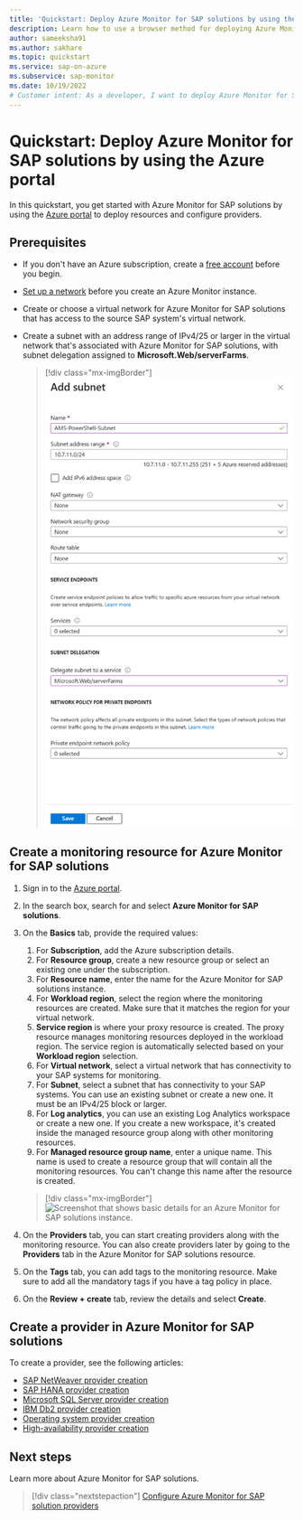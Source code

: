 ```yaml
---
title: 'Quickstart: Deploy Azure Monitor for SAP solutions by using the Azure portal'
description: Learn how to use a browser method for deploying Azure Monitor for SAP solutions.
author: sameeksha91
ms.author: sakhare
ms.topic: quickstart
ms.service: sap-on-azure
ms.subservice: sap-monitor
ms.date: 10/19/2022
# Customer intent: As a developer, I want to deploy Azure Monitor for SAP solutions from the Azure portal so that I can configure providers.
---
```


# Quickstart: Deploy Azure Monitor for SAP solutions by using the Azure portal

In this quickstart, you get started with Azure Monitor for SAP solutions by using the [Azure portal](https://azure.microsoft.com/features/azure-portal) to deploy resources and configure providers.

## Prerequisites

- If you don't have an Azure subscription, create a [free account](https://azure.microsoft.com/free/) before you begin.
- [Set up a network](./set-up-network.md) before you create an Azure Monitor instance.
- Create or choose a virtual network for Azure Monitor for SAP solutions that has access to the source SAP system's virtual network.
- Create a subnet with an address range of IPv4/25 or larger in the virtual network that's associated with Azure Monitor for SAP solutions, with subnet delegation assigned to **Microsoft.Web/serverFarms**.

   > [!div class="mx-imgBorder"]
   > ![Screenshot that shows subnet creation for Azure Monitor for SAP solutions.](./media/quickstart-portal/subnet-creation.png)

## Create a monitoring resource for Azure Monitor for SAP solutions

1. Sign in to the [Azure portal](https://portal.azure.com).

2. In the search box, search for and select **Azure Monitor for SAP solutions**.

3. On the **Basics** tab, provide the required values:

   1. For **Subscription**, add the Azure subscription details.
   2. For **Resource group**, create a new resource group or select an existing one under the subscription.
   3. For **Resource name**, enter the name for the Azure Monitor for SAP solutions instance.
   4. For **Workload region**, select the region where the monitoring resources are created. Make sure that it matches the region for your virtual network.
   5. **Service region** is where your proxy resource is created. The proxy resource manages monitoring resources deployed in the workload region. The service region is automatically selected based on your **Workload region** selection.
   6. For **Virtual network**, select a virtual network that has connectivity to your SAP systems for monitoring.
   7. For **Subnet**, select a subnet that has connectivity to your SAP systems. You can use an existing subnet or create a new one. It must be an IPv4/25 block or larger.
   8. For **Log analytics**, you can use an existing Log Analytics workspace or create a new one. If you create a new workspace, it's created inside the managed resource group along with other monitoring resources.
   9. For **Managed resource group name**, enter a unique name. This name is used to create a resource group that will contain all the monitoring resources. You can't change this name after the resource is created.

   > [!div class="mx-imgBorder"]
   > ![Screenshot that shows basic details for an Azure Monitor for SAP solutions instance.](./media/quickstart-portal/azure-monitor-quickstart-2-new.png)

4. On the **Providers** tab, you can start creating providers along with the monitoring resource. You can also create providers later by going to the **Providers** tab in the Azure Monitor for SAP solutions resource.

5. On the **Tags** tab, you can add tags to the monitoring resource. Make sure to add all the mandatory tags if you have a tag policy in place.

6. On the **Review + create** tab, review the details and select **Create**.

## Create a provider in Azure Monitor for SAP solutions

To create a provider, see the following articles:

- [SAP NetWeaver provider creation](provider-netweaver.md)
- [SAP HANA provider creation](provider-hana.md)
- [Microsoft SQL Server provider creation](provider-sql-server.md)
- [IBM Db2 provider creation](provider-ibm-db2.md)
- [Operating system provider creation](provider-linux.md)
- [High-availability provider creation](provider-ha-pacemaker-cluster.md)

## Next steps

Learn more about Azure Monitor for SAP solutions.

> [!div class="nextstepaction"]
> [Configure Azure Monitor for SAP solution providers](provider-netweaver.md)
